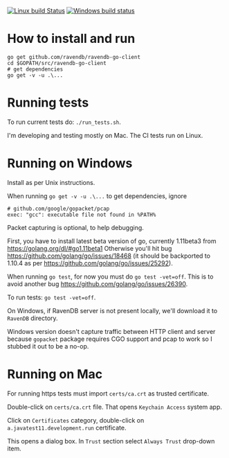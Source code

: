 [![Linux build Status](https://travis-ci.org/ravendb/ravendb-go-client.svg?branch=v4.0)](https://travis-ci.org/ravendb/ravendb-go-client) [![Windows build status](https://ci.appveyor.com/api/projects/status/rf326yoxl1uf444h/branch/v4.0?svg=true)](https://ci.appveyor.com/project/ravendb/ravendb-go-client/branch/v4.0)

# How to install and run

```
go get github.com/ravendb/ravendb-go-client
cd $GOPATH/src/ravendb-go-client
# get dependencies
go get -v -u .\...
```

# Running tests

To run current tests do: `./run_tests.sh`.

I'm developing and testing mostly on Mac. The CI tests run on Linux.

# Running on Windows

Install as per Unix instructions.

When running `go get -v -u .\...` to get dependencies, ignore

```
# github.com/google/gopacket/pcap
exec: "gcc": executable file not found in %PATH%
```

Packet capturing is optional, to help debugging.

First, you have to install latest beta version of go, currently 1.11beta3 from https://golang.org/dl/#go1.11beta1
Otherwise you'll hit bug https://github.com/golang/go/issues/18468 (it should be backported to 1.10.4 as per https://github.com/golang/go/issues/25292).

When running `go test`, for now you must do `go test -vet=off`. This is to avoid another bug https://github.com/golang/go/issues/26390.

To run tests: `go test -vet=off`.

On Windows, if RavenDB server is not present locally, we'll download it to `RavenDB` directory.

Windows version doesn't capture traffic between HTTP client and server because `gopacket` package requires CGO support and pcap to work so I stubbed it out to be a no-op.

# Running on Mac

For running https tests must import `certs/ca.crt` as trusted certificate.

Double-click on `certs/ca.crt` file. That opens `Keychain Access` system app.

Click on `Certificates` category, double-click on `a.javatest11.development.run` certificate.

This opens a dialog box. In `Trust` section select `Always Trust` drop-down item.
